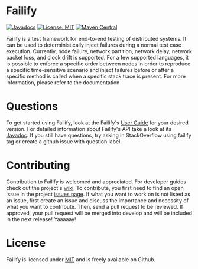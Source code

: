 # Failify

[![Javadocs](https://www.javadoc.io/badge/io.failify/failify.svg)](https://www.javadoc.io/doc/io.failify/failify) [![License: MIT](https://img.shields.io/badge/License-MIT-yellow.svg)](https://opensource.org/licenses/MIT) [![Maven Central](https://img.shields.io/maven-central/v/io.failify/failify.svg)](http://search.maven.org/#search%7Cgav%7C1%7Cg%3A%22io.failify%22%20AND%20a%3A%22failify%22)

Failify is a test framework for end-to-end testing of distributed systems. It can be used to deterministically inject failures during a normal test case execution. Currently, node failure, network partition, network delay, network packet loss, and clock drift is supported. For a few supported languages, it is possible to enforce a specific order between nodes in order to reproduce a specific time-sensitive scenario and inject failures before or after a specific method is called when a specific stack trace is present. For more information, please refer to the documentation

# Questions

To get started using Failify, look at the Failify's [User Guide](https://failify.readthedocs.io) for your desired version. For detailed information about Failify's API take a look at its [Javadoc](https://www.javadoc.io/doc/io.failify/failify). If you still have questions, try asking in StackOverflow using failify tag or create a github issue with question label.

# Contributing

Contribution to Failify is welcomed and appreciated. For developer guides check out the project's [wiki](https://github.com/failify/failify/wiki). To contribute, you first need to find an open issue in the project [issues page](https://github.com/failify/failify/issues). If what you want to work on is not listed as an issue, first create an issue and discuss the importance and necessity of what you want to contribute. Then, send a pull request to be reviewed. If approved, your pull request will be merged into develop and will be included in the next release! Yaaaaay!

# License

Failify is licensed under [MIT](https://opensource.org/licenses/MIT) and is freely available on Github.
